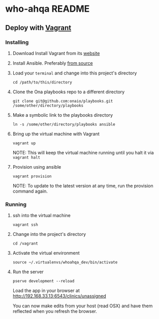 who-ahqa README
==================

Deploy with [Vagrant](http://www.vagrantup.com/)
-------------------

### Installing


1. Download Install Vagrant from its [website](http://www.vagrantup.com/downloads.html)

2. Install Ansible. Preferably [from source](http://docs.ansible.com/intro_installation.html#running-from-source)

3. Load your `terminal` and change into this project's directory

    ```
    cd /path/to/this/directory
    ```

4. Clone the Ona playbooks repo to a different directory
    ```
    git clone git@github.com:onaio/playbooks.git /some/other/directory/playbooks
    ```

5. Make a symbolic link to the playbooks directory
    ```
    ln -s /some/other/directory/playbooks ansible
    ```

6. Bring up the virtual machine with Vagrant
    ```
    vagrant up
    ```

    NOTE: This will keep the virtual machine running until you halt it via `vagrant halt`

7. Provision using ansible
    ```
    vagrant provision
    ```

    NOTE: To update to the latest version at any time, run the provision command again.

### Running

1. ssh into the virtual machine
    ```
    vagrant ssh
    ```

2. Change into the project's directory
    ```
    cd /vagrant
    ```

3. Activate the virtual environment
    ```
    source ~/.virtualenvs/whoahqa_dev/bin/activate
    ```

4. Run the server
    ```
    pserve development --reload
    ```

    Load the app in your browser at http://192.168.33.13:6543/clinics/unassigned

    You can now make edits from your host (read OSX) and have them reflected when you refresh the browser.
